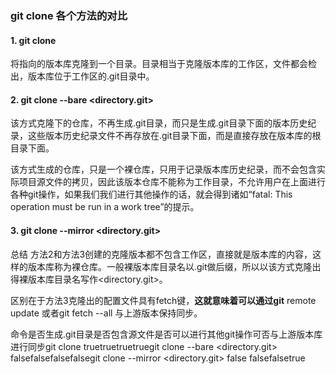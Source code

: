 ### git clone 各个方法的对比

#### 1. git clone <repository> <directory>
将<repository>指向的版本库克隆到一个<directory>目录。目录<directory>相当于克隆版本库的工作区，文件都会检出，版本库位于工作区的.git目录中。
#### 2. git clone --bare <repository> <directory.git>
该方式克隆下的仓库，不再生成.git目录，而只是生成.git目录下面的版本历史纪录，这些版本历史纪录文件不再存放在.git目录下面，而是直接存放在版本库的根目录下面。


该方式生成的仓库，只是一个裸仓库，只用于记录版本库历史纪录，而不会包含实际项目源文件的拷贝，因此该版本仓库不能称为工作目录，不允许用户在上面进行各种git操作，如果我们我们进行其他操作的话，就会得到诸如“fatal: This operation must be run in a work tree”的提示。


#### 3. git clone --mirror <repository> <directory.git>
 
总结 
方法2和方法3创建的克隆版本都不包含工作区，直接就是版本库的内容，这样的版本库称为裸仓库。一般裸版本库目录名以.git做后缀，所以以该方式克隆出得裸版本库目录名写作<directory.git>。

区别在于方法3克隆出的配置文件具有fetch键，**这就意味着可以通过git** remote update 或者git fetch --all 与上游版本保持同步。

命令是否生成.git目录是否包含源文件是否可以进行其他git操作可否与上游版本库进行同步git clone <repository> <directory>truetruetruetruegit clone --bare <repository> <directory.git> falsefalsefalsefalsegit clone --mirror <repository> <directory.git> false
falsefalsetrue

